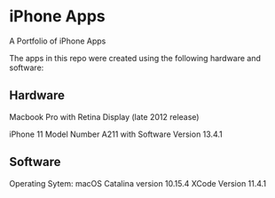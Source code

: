 # iPhone Apps

A Portfolio of iPhone Apps

The apps in this repo were created using the following hardware and software:

## **Hardware**

Macbook Pro with Retina Display (late 2012 release)

iPhone 11 Model Number A211 with Software Version 13.4.1

## **Software**

Operating Sytem: macOS Catalina version 10.15.4
XCode Version 11.4.1 





